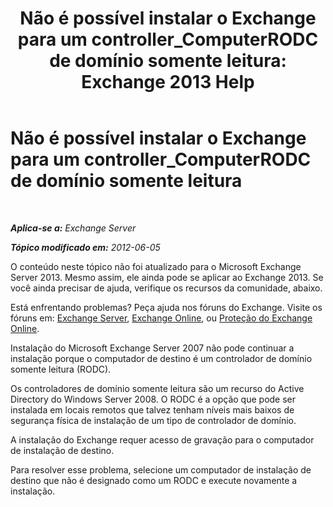 ﻿---
title: 'Não é possível instalar o Exchange para um controller_ComputerRODC de domínio somente leitura: Exchange 2013 Help'
TOCTitle: Não é possível instalar o Exchange para um controller_ComputerRODC de domínio somente leitura
ms:assetid: 4934d755-65be-47e2-86b0-6ea1ab148a96
ms:mtpsurl: https://technet.microsoft.com/pt-br/library/ms.exch.setupreadiness.computerrodc(v=EXCHG.150)
ms:contentKeyID: 50485524
ms.date: 05/22/2018
mtps_version: v=EXCHG.150
ms.translationtype: MT
---

# Não é possível instalar o Exchange para um controller\_ComputerRODC de domínio somente leitura

 

_**Aplica-se a:** Exchange Server_

_**Tópico modificado em:** 2012-06-05_

O conteúdo neste tópico não foi atualizado para o Microsoft Exchange Server 2013. Mesmo assim, ele ainda pode se aplicar ao Exchange 2013. Se você ainda precisar de ajuda, verifique os recursos da comunidade, abaixo.

Está enfrentando problemas? Peça ajuda nos fóruns do Exchange. Visite os fóruns em: [Exchange Server](https://go.microsoft.com/fwlink/p/?linkid=60612), [Exchange Online](https://go.microsoft.com/fwlink/p/?linkid=267542), ou [Proteção do Exchange Online](https://go.microsoft.com/fwlink/p/?linkid=285351).

Instalação do Microsoft Exchange Server 2007 não pode continuar a instalação porque o computador de destino é um controlador de domínio somente leitura (RODC).

Os controladores de domínio somente leitura são um recurso do Active Directory do Windows Server 2008. O RODC é a opção que pode ser instalada em locais remotos que talvez tenham níveis mais baixos de segurança física de instalação de um tipo de controlador de domínio.

A instalação do Exchange requer acesso de gravação para o computador de instalação de destino.

Para resolver esse problema, selecione um computador de instalação de destino que não é designado como um RODC e execute novamente a instalação.

